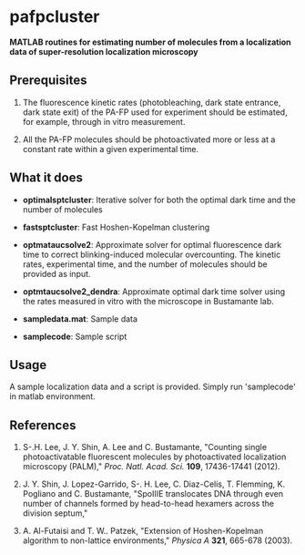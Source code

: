 # pafpcluster

**MATLAB routines for estimating number of molecules from a localization data of 
super-resolution localization microscopy**

## Prerequisites
1. The fluorescence kinetic rates (photobleaching, dark state entrance, dark state
exit) of the PA-FP used for experiment should be estimated, for example, through in vitro measurement.   

2. All the PA-FP molecules should be photoactivated more or less at a constant rate within
a given experimental time. 

## What it does
* **optimalsptcluster**: Iterative solver for both the optimal dark time and the number
of molecules  

* **fastsptcluster**: Fast Hoshen-Kopelman clustering

* **optmataucsolve2**: Approximate solver for optimal fluorescence dark time to correct
blinking-induced molecular overcounting. The kinetic rates, experimental time, and 
the number of molecules should be provided as input.  

* **optmtaucsolve2_dendra**: Approximate optimal dark time solver using the rates measured in vitro with the microscope in Bustamante lab. 

* **sampledata.mat**: Sample data

* **samplecode**: Sample script

## Usage
A sample localization data and a script is provided. Simply run 'samplecode' in
matlab environment. 

## References
1. S-.H. Lee, J. Y. Shin, A. Lee and C. Bustamante, 
"Counting single photoactivatable fluorescent molecules by 
photoactivated localization microscopy (PALM),"
_Proc. Natl. Acad. Sci._ **109**, 17436-17441 (2012).
 
2. J. Y. Shin, J. Lopez-Garrido, S-. H. Lee, C. Diaz-Celis, T. Flemming, 
K. Pogliano and C. Bustamante, 
"SpoIIIE translocates DNA through even number of channels formed by head-to-head
hexamers across the division septum,"

3. A. Al-Futaisi and T. W.. Patzek, 
"Extension of Hoshen-Kopelman algorithm to non-lattice environments," 
_Physica A_ **321**, 665-678 (2003).



